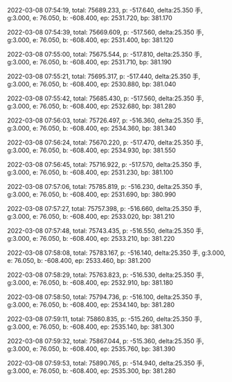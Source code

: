 2022-03-08 07:54:19, total: 75689.233, p: -517.640, delta:25.350 手, g:3.000, e: 76.050, b: -608.400, ep: 2531.720, bp: 381.170

2022-03-08 07:54:39, total: 75669.609, p: -517.560, delta:25.350 手, g:3.000, e: 76.050, b: -608.400, ep: 2531.400, bp: 381.120

2022-03-08 07:55:00, total: 75675.544, p: -517.810, delta:25.350 手, g:3.000, e: 76.050, b: -608.400, ep: 2531.710, bp: 381.190

2022-03-08 07:55:21, total: 75695.317, p: -517.440, delta:25.350 手, g:3.000, e: 76.050, b: -608.400, ep: 2530.880, bp: 381.040

2022-03-08 07:55:42, total: 75685.430, p: -517.560, delta:25.350 手, g:3.000, e: 76.050, b: -608.400, ep: 2532.680, bp: 381.280

2022-03-08 07:56:03, total: 75726.497, p: -516.360, delta:25.350 手, g:3.000, e: 76.050, b: -608.400, ep: 2534.360, bp: 381.340

2022-03-08 07:56:24, total: 75670.220, p: -517.470, delta:25.350 手, g:3.000, e: 76.050, b: -608.400, ep: 2534.930, bp: 381.550

2022-03-08 07:56:45, total: 75716.922, p: -517.570, delta:25.350 手, g:3.000, e: 76.050, b: -608.400, ep: 2531.230, bp: 381.100

2022-03-08 07:57:06, total: 75785.819, p: -516.230, delta:25.350 手, g:3.000, e: 76.050, b: -608.400, ep: 2531.690, bp: 380.990

2022-03-08 07:57:27, total: 75757.398, p: -516.660, delta:25.350 手, g:3.000, e: 76.050, b: -608.400, ep: 2533.020, bp: 381.210

2022-03-08 07:57:48, total: 75743.435, p: -516.550, delta:25.350 手, g:3.000, e: 76.050, b: -608.400, ep: 2533.210, bp: 381.220

2022-03-08 07:58:08, total: 75783.167, p: -516.140, delta:25.350 手, g:3.000, e: 76.050, b: -608.400, ep: 2533.460, bp: 381.200

2022-03-08 07:58:29, total: 75763.823, p: -516.530, delta:25.350 手, g:3.000, e: 76.050, b: -608.400, ep: 2532.910, bp: 381.180

2022-03-08 07:58:50, total: 75794.736, p: -516.100, delta:25.350 手, g:3.000, e: 76.050, b: -608.400, ep: 2534.140, bp: 381.280

2022-03-08 07:59:11, total: 75860.835, p: -515.260, delta:25.350 手, g:3.000, e: 76.050, b: -608.400, ep: 2535.140, bp: 381.300

2022-03-08 07:59:32, total: 75867.044, p: -515.360, delta:25.350 手, g:3.000, e: 76.050, b: -608.400, ep: 2535.760, bp: 381.390

2022-03-08 07:59:53, total: 75890.765, p: -514.940, delta:25.350 手, g:3.000, e: 76.050, b: -608.400, ep: 2535.300, bp: 381.280
